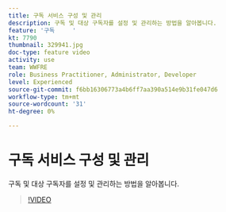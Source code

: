 ```yaml
---
title: 구독 서비스 구성 및 관리
description: 구독 및 대상 구독자를 설정 및 관리하는 방법을 알아봅니다.
feature: '구독     '
kt: 7790
thumbnail: 329941.jpg
doc-type: feature video
activity: use
team: WWFRE
role: Business Practitioner, Administrator, Developer
level: Experienced
source-git-commit: f6bb16306773a4b6ff7aa390a514e9b31fe047d6
workflow-type: tm+mt
source-wordcount: '31'
ht-degree: 0%

---
```



# 구독 서비스 구성 및 관리

구독 및 대상 구독자를 설정 및 관리하는 방법을 알아봅니다.

>[!VIDEO](https://video.tv.adobe.com/v/329941?quality=12)
